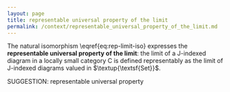 ```yaml
---
layout: page
title: representable universal property of the limit
permalink: /context/representable_universal_property_of_the_limit.md
---
```

The natural isomorphism \eqref{eq:rep-limit-iso} expresses the **representable universal property of the limit**: the limit of a $\mathsf{J}$-indexed diagram in a locally small category $\mathsf{C}$ is defined representably as the limit of $\mathsf{J}$-indexed diagrams valued in $\textup{\textsf{Set}}$.

SUGGESTION: representable universal property